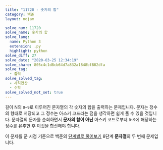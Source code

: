 ```yaml
---
title: "11720 - 숫자의 합"
category: 백준
layout: nojam

solve_num: 11720
solve_name: 숫자의 합
solve_lang:
  name: Python 3
  extension: .py
  highlight: python
solve_diff: 27
solve_date: "2020-03-25 12:34:19"
solve_share: 805c4c1d8cb64d7a832a1848bf802dfa
solve_tag:
  - 출력
solve_solved_tag:
  - 사칙연산
  - 수학
solve_solved_not_set: true
---
```


길이 N의 `0~9`로 이루어진 문자열의 각 숫자의 합을 출력하는 문제입니다. 문자는 정수의 형태로 저장되고 그 정수는 아스키 코드라는 점을 생각하면 쉽게 풀 수 있을 것입니다. 문자열의 문자를 순회하면서 **문자의 합이 아닌** 아스키 코드로부터 `0~9`에 해당하는 정수를 유추한 후 이것을 합산해야 합니다.

이 문제를 푼 시점 기준으로 백준의 [단계별로 풀어보기](http://noj.am/p/s) 8단계 **문자열**의 두 번째 문제입니다.
